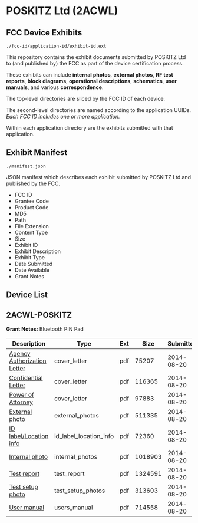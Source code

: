# POSKITZ Ltd (2ACWL)
## FCC Device Exhibits

```
./fcc-id/application-id/exhibit-id.ext
```

This repository contains the exhibit documents submitted by POSKITZ Ltd to (and published by) the FCC as part of the device certification process.

These exhibits can include **internal photos**, **external photos**, **RF test reports**, **block diagrams**, **operational descriptions**, **schematics**, **user manuals**, and various **correspondence**.

The top-level directories are sliced by the FCC ID of each device.

The second-level directories are named according to the application UUIDs. *Each FCC ID includes one or more application.*

Within each application directory are the exhibits submitted with that application. 

## Exhibit Manifest

```
./manifest.json
```

JSON manifest which describes each exhibit submitted by POSKITZ Ltd and published by the FCC.

- FCC ID
- Grantee Code
- Product Code
- MD5
- Path
- File Extension
- Content Type
- Size
- Exhibit ID
- Exhibit Description
- Exhibit Type
- Date Submitted
- Date Available
- Grant Notes

## Device List
## 2ACWL-POSKITZ
**Grant Notes:** Bluetooth PIN Pad

| Description | Type | Ext | Size | Submitted | Available |
| ----------- | ---- | --- | ---- | --------- | --------- |
| [Agency Authorization Letter](2ACWL-POSKITZ/6dee0d318bed94ad0d925b1d7e348b52/2363771.pdf) | cover_letter | pdf | 75207 | 2014-08-20 | 2014-08-20 |
| [Confidential Letter](2ACWL-POSKITZ/6dee0d318bed94ad0d925b1d7e348b52/2363772.pdf) | cover_letter | pdf | 116365 | 2014-08-20 | 2014-08-20 |
| [Power of Attorney](2ACWL-POSKITZ/6dee0d318bed94ad0d925b1d7e348b52/2363773.pdf) | cover_letter | pdf | 97883 | 2014-08-20 | 2014-08-20 |
| [External photo](2ACWL-POSKITZ/6dee0d318bed94ad0d925b1d7e348b52/2363765.pdf) | external_photos | pdf | 511335 | 2014-08-20 | 2014-08-20 |
| [ID label/Location info](2ACWL-POSKITZ/6dee0d318bed94ad0d925b1d7e348b52/2363767.pdf) | id_label_location_info | pdf | 72360 | 2014-08-20 | 2014-08-20 |
| [Internal photo](2ACWL-POSKITZ/6dee0d318bed94ad0d925b1d7e348b52/2363766.pdf) | internal_photos | pdf | 1018903 | 2014-08-20 | 2014-08-20 |
| [Test report](2ACWL-POSKITZ/6dee0d318bed94ad0d925b1d7e348b52/2363770.pdf) | test_report | pdf | 1324591 | 2014-08-20 | 2014-08-20 |
| [Test setup photo](2ACWL-POSKITZ/6dee0d318bed94ad0d925b1d7e348b52/2363768.pdf) | test_setup_photos | pdf | 313603 | 2014-08-20 | 2014-08-20 |
| [User manual](2ACWL-POSKITZ/6dee0d318bed94ad0d925b1d7e348b52/2363769.pdf) | users_manual | pdf | 714558 | 2014-08-20 | 2014-08-20 |
